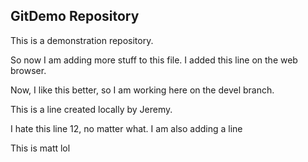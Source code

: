 ## GitDemo Repository

This is a demonstration repository.

So now I am adding more stuff to this file. 
I added this line on the web browser.



Now, I like this better, so I am working here on the devel branch.


This is a line created locally by Jeremy.

I hate this line 12, no matter what. 
I am also adding a line

This is matt lol


